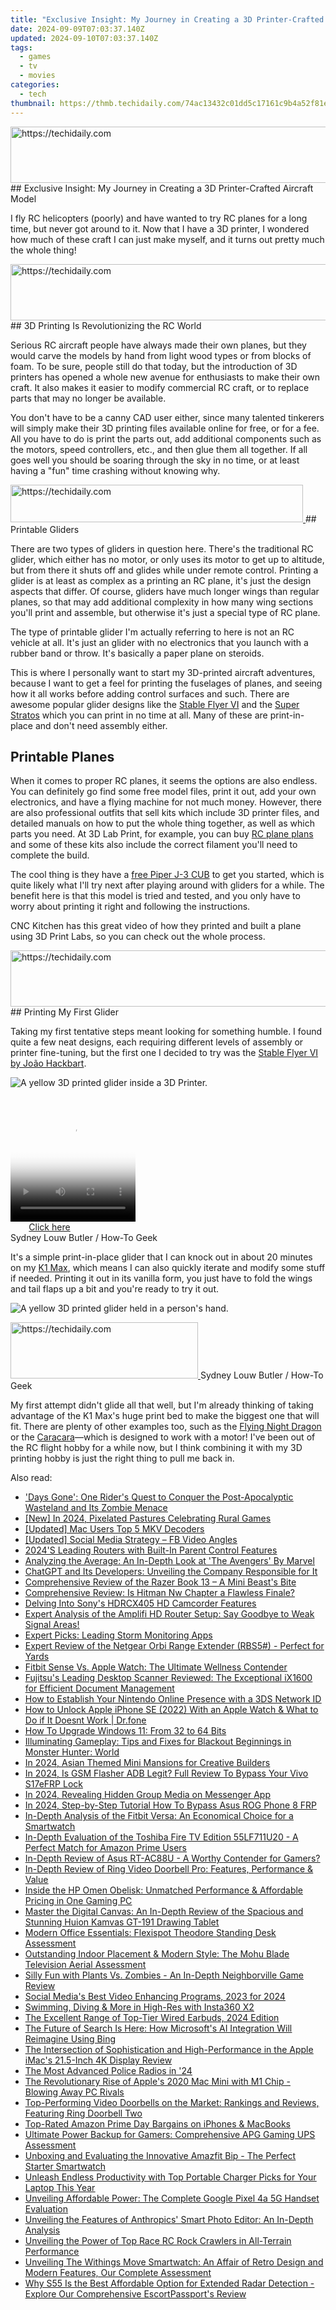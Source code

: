 ```yaml
---
title: "Exclusive Insight: My Journey in Creating a 3D Printer-Crafted Aircraft Model"
date: 2024-09-09T07:03:37.140Z
updated: 2024-09-10T07:03:37.140Z
tags:
  - games
  - tv
  - movies
categories:
  - tech
thumbnail: https://thmb.techidaily.com/74ac13432c01dd5c17161c9b4a52f81e0b445cdf2ff78bc2a59c4da0244a5a39.jpg
---
```


<!-- affiliate ads begin -->
<a href="https://unicoeye.pxf.io/c/5597632/2134238/18498" target="_top" id="2134238">
  <img src="//a.impactradius-go.com/display-ad/18498-2134238" border="0" alt="https://techidaily.com" width="728" height="90"/>
</a>
<img height="0" width="0" src="https://unicoeye.pxf.io/i/5597632/2134238/18498" style="position:absolute;visibility:hidden;" border="0" />
<!-- affiliate ads end -->
## Exclusive Insight: My Journey in Creating a 3D Printer-Crafted Aircraft Model

I fly RC helicopters (poorly) and have wanted to try RC planes for a long time, but never got around to it. Now that I have a 3D printer, I wondered how much of these craft I can just make myself, and it turns out pretty much the whole thing!

<!-- affiliate ads begin -->
<a href="https://smilemakers.pxf.io/c/5597632/2123901/26106" target="_top" id="2123901">
  <img src="//a.impactradius-go.com/display-ad/26106-2123901" border="0" alt="https://techidaily.com" width="728" height="90"/>
</a>
<img height="0" width="0" src="https://smilemakers.pxf.io/i/5597632/2123901/26106" style="position:absolute;visibility:hidden;" border="0" />
<!-- affiliate ads end -->
##  3D Printing Is Revolutionizing the RC World

 Serious RC aircraft people have always made their own planes, but they would carve the models by hand from light wood types or from blocks of foam. To be sure, people still do that today, but the introduction of 3D printers has opened a whole new avenue for enthusiasts to make their own craft. It also makes it easier to modify commercial RC craft, or to replace parts that may no longer be available.

 You don't have to be a canny CAD user either, since many talented tinkerers will simply make their 3D printing files available online for free, or for a fee. All you have to do is print the parts out, add additional components such as the motors, speed controllers, etc., and then glue them all together. If all goes well you should be soaring through the sky in no time, or at least having a "fun" time crashing without knowing why.

<!-- affiliate ads begin -->
<a href="https://bluettius.sjv.io/c/5597632/2139118/17108" target="_top" id="2139118">
  <img src="//a.impactradius-go.com/display-ad/17108-2139118" border="0" alt="https://techidaily.com" width="468" height="60"/>
</a>
<img height="0" width="0" src="https://bluettius.sjv.io/i/5597632/2139118/17108" style="position:absolute;visibility:hidden;" border="0" />
<!-- affiliate ads end -->
##  Printable Gliders

 There are two types of gliders in question here. There's the traditional RC glider, which either has no motor, or only uses its motor to get up to altitude, but from there it shuts off and glides while under remote control. Printing a glider is at least as complex as a printing an RC plane, it's just the design aspects that differ. Of course, gliders have much longer wings than regular planes, so that may add additional complexity in how many wing sections you'll print and assemble, but otherwise it's just a special type of RC plane.

 The type of printable glider I'm actually referring to here is not an RC vehicle at all. It's just an glider with no electronics that you launch with a rubber band or throw. It's basically a paper plane on steroids.

 This is where I personally want to start my 3D-printed aircraft adventures, because I want to get a feel for printing the fuselages of planes, and seeing how it all works before adding control surfaces and such. There are awesome popular glider designs like the [Stable Flyer VI](https://www.printables.com/model/408967-stable-flyer-vi-small-toy-glider) and the [Super Stratos](https://www.thingiverse.com/thing:97803/files) which you can print in no time at all. Many of these are print-in-place and don't need assembly either.

##  Printable Planes

 When it comes to proper RC planes, it seems the options are also endless. You can definitely go find some free model files, print it out, add your own electronics, and have a flying machine for not much money. However, there are also professional outfits that sell kits which include 3D printer files, and detailed manuals on how to put the whole thing together, as well as which parts you need. At 3D Lab Print, for example, you can buy [RC plane plans](https://3dlabprint.com/product-category/printable-airplanes/) and some of these kits also include the correct filament you'll need to complete the build.

 The cool thing is they have a [free Piper J-3 CUB](https://3dlabprint.com/shop/piperj3cub/) to get you started, which is quite likely what I'll try next after playing around with gliders for a while. The benefit here is that this model is tried and tested, and you only have to worry about printing it right and following the instructions.

 CNC Kitchen has this great video of how they printed and built a plane using 3D Print Labs, so you can check out the whole process.

<!-- affiliate ads begin -->
<a href="https://ephamedtechinc.pxf.io/c/5597632/2137207/26400" target="_top" id="2137207">
  <img src="//a.impactradius-go.com/display-ad/26400-2137207" border="0" alt="https://techidaily.com" width="728" height="90"/>
</a>
<img height="0" width="0" src="https://ephamedtechinc.pxf.io/i/5597632/2137207/26400" style="position:absolute;visibility:hidden;" border="0" />
<!-- affiliate ads end -->
##  Printing My First Glider

 Taking my first tentative steps meant looking for something humble. I found quite a few neat designs, each requiring different levels of assembly or printer fine-tuning, but the first one I decided to try was the [Stable Flyer VI by João Hackbart](https://www.printables.com/model/408967-stable-flyer-vi-small-toy-glider).

![A yellow 3D printed glider inside a 3D Printer.](https://static1.howtogeekimages.com/wordpress/wp-content/uploads/2024/07/a-yellow-3d-printed-glider-inside-a-3d-printer.jpg) 

<!-- affiliate ads begin -->
<span id="1304648">
					<video width="200" height="200" style="cursor:pointer"
           poster="//a.impactradius-go.com/display-clicktoplayimage/1304648.png"
           onclick="if(!this.playClicked){this.play();this.setAttribute('controls',true);this.playClicked=true;}">
	   <source src="//a.impactradius-go.com/display-ad/15852-1304648">
	   <img src="//a.impactradius-go.com/display-clicktoplayimage/1304648.png" style="border: none; height: 100%; width: 100%; object-fit: contain">
	</video>
	<div style="width:125px;text-align:center"><a href="javascript:window.open(decodeURIComponent('https%3A%2F%2Fthefitville.pxf.io%2Fc%2F5597632%2F1304648%2F15852'), '_blank');void(0);">Click here</a></div>
</span>
<img height="0" width="0" src="https://imp.pxf.io/i/5597632/1304648/15852" style="position:absolute;visibility:hidden;" border="0" />
<!-- affiliate ads end -->
Sydney Louw Butler / How-To Geek

 It's a simple print-in-place glider that I can knock out in about 20 minutes on my [K1 Max](https://extra-hints.techidaily.com/3-techniques-to-fix-iphone-hdr-blunders-in-premiere-pro-for-2024/), which means I can also quickly iterate and modify some stuff if needed. Printing it out in its vanilla form, you just have to fold the wings and tail flaps up a bit and you're ready to try it out.

![A yellow 3D printed glider held in a person's hand.](https://static1.howtogeekimages.com/wordpress/wp-content/uploads/2024/07/a-yellow-3d-printed-glider-held-in-a-person-s-hand.jpg) 

<!-- affiliate ads begin -->
<a href="https://wigfever.sjv.io/c/5597632/2005184/22899" target="_top" id="2005184">
  <img src="//a.impactradius-go.com/display-ad/22899-2005184" border="0" alt="https://techidaily.com" width="300" height="90"/>
</a>
<img height="0" width="0" src="https://wigfever.sjv.io/i/5597632/2005184/22899" style="position:absolute;visibility:hidden;" border="0" />
<!-- affiliate ads end -->
Sydney Louw Butler / How-To Geek

 My first attempt didn't glide all that well, but I'm already thinking of taking advantage of the K1 Max's huge print bed to make the biggest one that will fit. There are plenty of other examples too, such as the [Flying Night Dragon](https://www.printables.com/model/404447-flying-night-dragon-v2-head-update) or the [Caracara](https://www.thingiverse.com/thing:4273142)—which is designed to work with a motor! I've been out of the RC flight hobby for a while now, but I think combining it with my 3D printing hobby is just the right thing to pull me back in.

<ins class="adsbygoogle"
     style="display:block"
     data-ad-format="autorelaxed"
     data-ad-client="ca-pub-7571918770474297"
     data-ad-slot="1223367746"></ins>



<ins class="adsbygoogle"
     style="display:block"
     data-ad-client="ca-pub-7571918770474297"
     data-ad-slot="8358498916"
     data-ad-format="auto"
     data-full-width-responsive="true"></ins>

<span class="atpl-alsoreadstyle">Also read:</span>
<div><ul>
<li><a href="https://buynow-marvelous.techidaily.com/days-gone-one-riders-quest-to-conquer-the-post-apocalyptic-wasteland-and-its-zombie-menace/"><u>'Days Gone': One Rider's Quest to Conquer the Post-Apocalyptic Wasteland and Its Zombie Menace</u></a></li>
<li><a href="https://on-screen-recording.techidaily.com/new-in-2024-pixelated-pastures-celebrating-rural-games/"><u>[New] In 2024, Pixelated Pastures  Celebrating Rural Games</u></a></li>
<li><a href="https://extra-guidance.techidaily.com/updated-mac-users-top-5-mkv-decoders/"><u>[Updated] Mac Users  Top 5 MKV Decoders</u></a></li>
<li><a href="https://facebook-video-files.techidaily.com/updated-social-media-strategy-fb-video-angles/"><u>[Updated] Social Media Strategy – FB Video Angles</u></a></li>
<li><a href="https://buynow-marvelous.techidaily.com/2024s-leading-routers-with-built-in-parent-control-features/"><u>2024'S Leading Routers with Built-In Parent Control Features</u></a></li>
<li><a href="https://buynow-marvelous.techidaily.com/analyzing-the-average-an-in-depth-look-at-the-avengers-by-marvel/"><u>Analyzing the Average: An In-Depth Look at 'The Avengers' By Marvel</u></a></li>
<li><a href="https://tech-renaissance.techidaily.com/chatgpt-and-its-developers-unveiling-the-company-responsible-for-it/"><u>ChatGPT and Its Developers: Unveiling the Company Responsible for It</u></a></li>
<li><a href="https://buynow-marvelous.techidaily.com/comprehensive-review-of-the-razer-book-13-a-mini-beasts-bite/"><u>Comprehensive Review of the Razer Book 13 – A Mini Beast's Bite</u></a></li>
<li><a href="https://buynow-marvelous.techidaily.com/comprehensive-review-is-hitman-nw-chapter-a-flawless-finale/"><u>Comprehensive Review: Is Hitman Nw Chapter a Flawless Finale?</u></a></li>
<li><a href="https://buynow-marvelous.techidaily.com/delving-into-sonys-hdrcx405-hd-camcorder-features/"><u>Delving Into Sony's HDRCX405 HD Camcorder Features</u></a></li>
<li><a href="https://buynow-marvelous.techidaily.com/expert-analysis-of-the-amplifi-hd-router-setup-say-goodbye-to-weak-signal-areas/"><u>Expert Analysis of the Amplifi HD Router Setup: Say Goodbye to Weak Signal Areas!</u></a></li>
<li><a href="https://buynow-marvelous.techidaily.com/expert-picks-leading-storm-monitoring-apps/"><u>Expert Picks: Leading Storm Monitoring Apps</u></a></li>
<li><a href="https://buynow-marvelous.techidaily.com/expert-review-of-the-netgear-orbi-range-extender-rbs5-perfect-for-yards/"><u>Expert Review of the Netgear Orbi Range Extender (RBS5#) - Perfect for Yards</u></a></li>
<li><a href="https://buynow-marvelous.techidaily.com/fitbit-sense-vs-apple-watch-the-ultimate-wellness-contender/"><u>Fitbit Sense Vs. Apple Watch: The Ultimate Wellness Contender</u></a></li>
<li><a href="https://buynow-marvelous.techidaily.com/fujitsus-leading-desktop-scanner-reviewed-the-exceptional-ix1600-for-efficient-document-management/"><u>Fujitsu's Leading Desktop Scanner Reviewed: The Exceptional iX1600 for Efficient Document Management</u></a></li>
<li><a href="https://buynow-marvelous.techidaily.com/how-to-establish-your-nintendo-online-presence-with-a-3ds-network-id/"><u>How to Establish Your Nintendo Online Presence with a 3DS Network ID</u></a></li>
<li><a href="https://iphone-unlock.techidaily.com/how-to-unlock-apple-iphone-se-2022-with-an-apple-watch-and-what-to-do-if-it-doesnt-work-drfone-by-drfone-ios/"><u>How to Unlock Apple iPhone SE (2022) With an Apple Watch & What to Do if It Doesnt Work | Dr.fone</u></a></li>
<li><a href="https://buynow-marvelous.techidaily.com/how-to-upgrade-windows-11-from-32-to-64-bits/"><u>How To Upgrade Windows 11: From 32 to 64 Bits</u></a></li>
<li><a href="https://common-error.techidaily.com/illuminating-gameplay-tips-and-fixes-for-blackout-beginnings-in-monster-hunter-world/"><u>Illuminating Gameplay: Tips and Fixes for Blackout Beginnings in Monster Hunter: World</u></a></li>
<li><a href="https://video-screen-grab.techidaily.com/in-2024-asian-themed-mini-mansions-for-creative-builders/"><u>In 2024, Asian Themed Mini Mansions for Creative Builders</u></a></li>
<li><a href="https://bypass-frp.techidaily.com/in-2024-is-gsm-flasher-adb-legit-full-review-to-bypass-your-vivo-s17efrp-lock-by-drfone-android/"><u>In 2024, Is GSM Flasher ADB Legit? Full Review To Bypass Your Vivo S17eFRP Lock</u></a></li>
<li><a href="https://facebook-video-content.techidaily.com/in-2024-revealing-hidden-group-media-on-messenger-app/"><u>In 2024, Revealing Hidden Group Media on Messenger App</u></a></li>
<li><a href="https://android-frp.techidaily.com/in-2024-step-by-step-tutorial-how-to-bypass-asus-rog-phone-8-frp-by-drfone-android/"><u>In 2024, Step-by-Step Tutorial How To Bypass Asus ROG Phone 8 FRP</u></a></li>
<li><a href="https://buynow-marvelous.techidaily.com/in-depth-analysis-of-the-fitbit-versa-an-economical-choice-for-a-smartwatch/"><u>In-Depth Analysis of the Fitbit Versa: An Economical Choice for a Smartwatch</u></a></li>
<li><a href="https://buynow-marvelous.techidaily.com/in-depth-evaluation-of-the-toshiba-fire-tv-edition-55lf711u20-a-perfect-match-for-amazon-prime-users/"><u>In-Depth Evaluation of the Toshiba Fire TV Edition 55LF711U20 - A Perfect Match for Amazon Prime Users</u></a></li>
<li><a href="https://buynow-marvelous.techidaily.com/in-depth-review-of-asus-rt-ac88u-a-worthy-contender-for-gamers/"><u>In-Depth Review of Asus RT-AC88U - A Worthy Contender for Gamers?</u></a></li>
<li><a href="https://buynow-marvelous.techidaily.com/in-depth-review-of-ring-video-doorbell-pro-features-performance-and-value/"><u>In-Depth Review of Ring Video Doorbell Pro: Features, Performance & Value</u></a></li>
<li><a href="https://buynow-marvelous.techidaily.com/inside-the-hp-omen-obelisk-unmatched-performance-and-affordable-pricing-in-one-gaming-pc/"><u>Inside the HP Omen Obelisk: Unmatched Performance & Affordable Pricing in One Gaming PC</u></a></li>
<li><a href="https://buynow-marvelous.techidaily.com/master-the-digital-canvas-an-in-depth-review-of-the-spacious-and-stunning-huion-kamvas-gt-191-drawing-tablet/"><u>Master the Digital Canvas: An In-Depth Review of the Spacious and Stunning Huion Kamvas GT-191 Drawing Tablet</u></a></li>
<li><a href="https://buynow-marvelous.techidaily.com/modern-office-essentials-flexispot-theodore-standing-desk-assessment/"><u>Modern Office Essentials: Flexispot Theodore Standing Desk Assessment</u></a></li>
<li><a href="https://buynow-marvelous.techidaily.com/outstanding-indoor-placement-and-modern-style-the-mohu-blade-television-aerial-assessment/"><u>Outstanding Indoor Placement & Modern Style: The Mohu Blade Television Aerial Assessment</u></a></li>
<li><a href="https://buynow-marvelous.techidaily.com/silly-fun-with-plants-vs-zombies-an-in-depth-neighborville-game-review/"><u>Silly Fun with Plants Vs. Zombies - An In-Depth Neighborville Game Review</u></a></li>
<li><a href="https://facebook-video-content.techidaily.com/social-medias-best-video-enhancing-programs-2023-for-2024/"><u>Social Media's Best Video Enhancing Programs, 2023 for 2024</u></a></li>
<li><a href="https://buynow-marvelous.techidaily.com/swimming-diving-and-more-in-high-res-with-insta360-x2/"><u>Swimming, Diving & More in High-Res with Insta360 X2</u></a></li>
<li><a href="https://buynow-marvelous.techidaily.com/the-excellent-range-of-top-tier-wired-earbuds-2024-edition/"><u>The Excellent Range of Top-Tier Wired Earbuds, 2024 Edition</u></a></li>
<li><a href="https://tech-revival.techidaily.com/the-future-of-search-is-here-how-microsofts-ai-integration-will-reimagine-using-bing/"><u>The Future of Search Is Here: How Microsoft's AI Integration Will Reimagine Using Bing</u></a></li>
<li><a href="https://buynow-marvelous.techidaily.com/the-intersection-of-sophistication-and-high-performance-in-the-apple-imacs-215-inch-4k-display-review/"><u>The Intersection of Sophistication and High-Performance in the Apple iMac's 21.5-Inch 4K Display Review</u></a></li>
<li><a href="https://buynow-marvelous.techidaily.com/the-most-advanced-police-radios-in-24/"><u>The Most Advanced Police Radios in '24</u></a></li>
<li><a href="https://buynow-marvelous.techidaily.com/the-revolutionary-rise-of-apples-2020-mac-mini-with-m1-chip-blowing-away-pc-rivals/"><u>The Revolutionary Rise of Apple's 2020 Mac Mini with M1 Chip - Blowing Away PC Rivals</u></a></li>
<li><a href="https://buynow-marvelous.techidaily.com/top-performing-video-doorbells-on-the-market-rankings-and-reviews-featuring-ring-doorbell-two/"><u>Top-Performing Video Doorbells on the Market: Rankings and Reviews, Featuring Ring Doorbell Two</u></a></li>
<li><a href="https://buynow-marvelous.techidaily.com/top-rated-amazon-prime-day-bargains-on-iphones-and-macbooks/"><u>Top-Rated Amazon Prime Day Bargains on iPhones & MacBooks</u></a></li>
<li><a href="https://buynow-marvelous.techidaily.com/ultimate-power-backup-for-gamers-comprehensive-apg-gaming-ups-assessment/"><u>Ultimate Power Backup for Gamers: Comprehensive APG Gaming UPS Assessment</u></a></li>
<li><a href="https://buynow-marvelous.techidaily.com/unboxing-and-evaluating-the-innovative-amazfit-bip-the-perfect-starter-smartwatch/"><u>Unboxing and Evaluating the Innovative Amazfit Bip - The Perfect Starter Smartwatch</u></a></li>
<li><a href="https://buynow-marvelous.techidaily.com/unleash-endless-productivity-with-top-portable-charger-picks-for-your-laptop-this-year/"><u>Unleash Endless Productivity with Top Portable Charger Picks for Your Laptop This Year</u></a></li>
<li><a href="https://buynow-marvelous.techidaily.com/unveiling-affordable-power-the-complete-google-pixel-4a-5g-handset-evaluation/"><u>Unveiling Affordable Power: The Complete Google Pixel 4a 5G Handset Evaluation</u></a></li>
<li><a href="https://buynow-marvelous.techidaily.com/unveiling-the-features-of-anthropics-smart-photo-editor-an-in-depth-analysis/"><u>Unveiling the Features of Anthropics' Smart Photo Editor: An In-Depth Analysis</u></a></li>
<li><a href="https://buynow-marvelous.techidaily.com/unveiling-the-power-of-top-race-rc-rock-crawlers-in-all-terrain-performance/"><u>Unveiling the Power of Top Race RC Rock Crawlers in All-Terrain Performance</u></a></li>
<li><a href="https://buynow-marvelous.techidaily.com/unveiling-the-withings-move-smartwatch-an-affair-of-retro-design-and-modern-features-our-complete-assessment/"><u>Unveiling The Withings Move Smartwatch: An Affair of Retro Design and Modern Features, Our Complete Assessment</u></a></li>
<li><a href="https://buynow-marvelous.techidaily.com/why-s55-is-the-best-affordable-option-for-extended-radar-detection-explore-our-comprehensive-escortpassports-review/"><u>Why S55 Is the Best Affordable Option for Extended Radar Detection - Explore Our Comprehensive EscortPassport's Review</u></a></li>
</ul></div>
